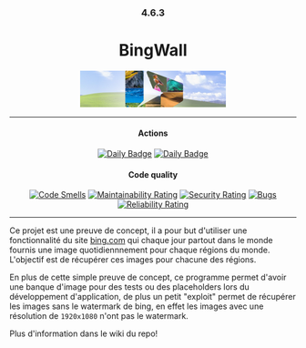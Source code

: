 <div align="center" style="text-align: center;">

### 4.6.3
# BingWall



<img 
	src="assets/banner.png"
	style="height:4rem; width:clamp(4rem,100%,16rem); object-fit: cover;"
	/>




<hr/>

#### Actions
[![Daily Badge](https://github.com/StrategFirst/BingWall/actions/workflows/daily-scrap.yml/badge.svg)](https://github.com/StrategFirst/BingWall/actions/workflows/daily-scrap.yml/)
[![Daily Badge](https://github.com/StrategFirst/BingWall/actions/workflows/sonarcloud-analysis.yml/badge.svg)](https://github.com/StrategFirst/BingWall/actions/workflows/sonarcloud-analysis.yml/)

#### Code quality

[![Code Smells](https://sonarcloud.io/api/project_badges/measure?project=StrategFirst_BingWall&metric=code_smells)](https://sonarcloud.io/summary/new_code?id=StrategFirst_BingWall)
[![Maintainability Rating](https://sonarcloud.io/api/project_badges/measure?project=StrategFirst_BingWall&metric=sqale_rating)](https://sonarcloud.io/summary/new_code?id=StrategFirst_BingWall)
[![Security Rating](https://sonarcloud.io/api/project_badges/measure?project=StrategFirst_BingWall&metric=security_rating)](https://sonarcloud.io/summary/new_code?id=StrategFirst_BingWall)
[![Bugs](https://sonarcloud.io/api/project_badges/measure?project=StrategFirst_BingWall&metric=bugs)](https://sonarcloud.io/summary/new_code?id=StrategFirst_BingWall)
[![Reliability Rating](https://sonarcloud.io/api/project_badges/measure?project=StrategFirst_BingWall&metric=reliability_rating)](https://sonarcloud.io/summary/new_code?id=StrategFirst_BingWall)


<hr/>



</div>

Ce projet est une preuve de concept, il a pour but d'utiliser une fonctionnalité du site [bing.com](https://bing.com/) qui chaque jour partout dans le monde fournis une image quotidiennnement pour chaque régions du monde. L'objectif est de récupérer ces images pour chacune des régions.

En plus de cette simple preuve de concept, ce programme permet d'avoir une banque d'image pour des tests ou des placeholders lors du développement d'application, de plus un petit "exploit" permet de récupérer les images sans le watermark de bing, en effet les images avec une résolution de `1920x1080` n'ont pas le watermark.

Plus d'information dans le wiki du repo!

